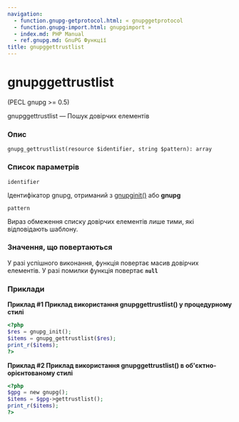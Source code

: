 ```yaml
---
navigation:
  - function.gnupg-getprotocol.html: « gnupggetprotocol
  - function.gnupg-import.html: gnupgimport »
  - index.md: PHP Manual
  - ref.gnupg.md: GnuPG Функції
title: gnupggettrustlist
---
```

# gnupggettrustlist

(PECL gnupg >= 0.5)

gnupggettrustlist — Пошук довірчих елементів

### Опис

```methodsynopsis
gnupg_gettrustlist(resource $identifier, string $pattern): array
```

### Список параметрів

`identifier`

Ідентифікатор gnupg, отриманий з [gnupginit()](function.gnupg-init.md) або **gnupg**

`pattern`

Вираз обмеження списку довірчих елементів лише тими, які відповідають шаблону.

### Значення, що повертаються

У разі успішного виконання, функція повертає масив довірчих елементів. У разі помилки функція повертає **`null`**

### Приклади

**Приклад #1 Приклад використання **gnupggettrustlist()** у процедурному стилі**

```php
<?php
$res = gnupg_init();
$items = gnupg_gettrustlist($res);
print_r($items);
?>
```

**Приклад #2 Приклад використання **gnupggettrustlist()** в об'єктно-орієнтованому стилі**

```php
<?php
$gpg = new gnupg();
$items = $gpg->gettrustlist();
print_r($items);
?>
```
